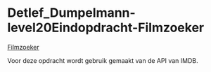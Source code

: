 # Detlef_Dumpelmann-level20Eindopdracht-Filmzoeker

[Filmzoeker](https://flamboyant-goodall-b89adb.netlify.app/)

Voor deze opdracht wordt gebruik gemaakt van de API van IMDB. 
